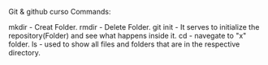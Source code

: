 Git & github curso
Commands:

mkdir - Creat Folder.
rmdir - Delete Folder.
git init - It serves to initialize the repository(Folder) and see what happens inside it.
cd - navegate to "x" folder.
ls - used to show all files and folders that are in the respective directory.
